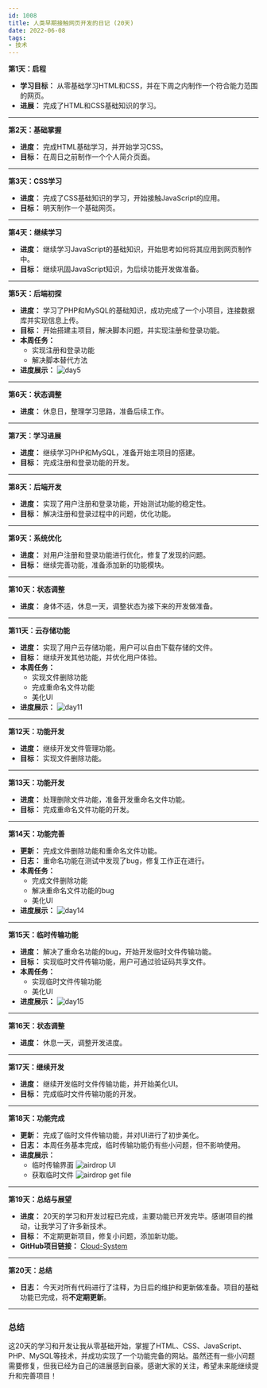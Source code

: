 ```yaml
---
id: 1008
title: 人类早期接触网页开发的日记 (20天)
date: 2022-06-08
tags: 
- 技术
---
```

**第1天：启程**
- **学习目标：** 从零基础学习HTML和CSS，并在下周之内制作一个符合能力范围的网页。
- **进展：** 完成了HTML和CSS基础知识的学习。

---

**第2天：基础掌握**
- **进度：** 完成HTML基础学习，并开始学习CSS。
- **目标：** 在周日之前制作一个个人简介页面。

---

**第3天：CSS学习**
- **进度：** 完成了CSS基础知识的学习，开始接触JavaScript的应用。
- **目标：** 明天制作一个基础网页。

---

**第4天：继续学习**
- **进度：** 继续学习JavaScript的基础知识，开始思考如何将其应用到网页制作中。
- **目标：** 继续巩固JavaScript知识，为后续功能开发做准备。

---

**第5天：后端初探**
- **进度：** 学习了PHP和MySQL的基础知识，成功完成了一个小项目，连接数据库并实现信息上传。
- **目标：** 开始搭建主项目，解决脚本问题，并实现注册和登录功能。
- **本周任务：**
  - 实现注册和登录功能
  - 解决脚本替代方法
- **进度展示：**
![day5](./img/day5.gif)

---

**第6天：状态调整**
- **进度：** 休息日，整理学习思路，准备后续工作。

---

**第7天：学习进展**
- **进度：** 继续学习PHP和MySQL，准备开始主项目的搭建。
- **目标：** 完成注册和登录功能的开发。

---

**第8天：后端开发**
- **进度：** 实现了用户注册和登录功能，开始测试功能的稳定性。
- **目标：** 解决注册和登录过程中的问题，优化功能。

---

**第9天：系统优化**
- **进度：** 对用户注册和登录功能进行优化，修复了发现的问题。
- **目标：** 继续完善功能，准备添加新的功能模块。

---

**第10天：状态调整**
- **进度：** 身体不适，休息一天，调整状态为接下来的开发做准备。

---

**第11天：云存储功能**
- **进度：** 实现了用户云存储功能，用户可以自由下载存储的文件。
- **目标：** 继续开发其他功能，并优化用户体验。
- **本周任务：**
  - 实现文件删除功能
  - 完成重命名文件功能
  - 美化UI
- **进度展示：**
![day11](./img/day11.gif)

---

**第12天：功能开发**
- **进度：** 继续开发文件管理功能。
- **目标：** 实现文件删除功能。

---

**第13天：功能开发**
- **进度：** 处理删除文件功能，准备开发重命名文件功能。
- **目标：** 完成重命名文件功能的开发。

---

**第14天：功能完善**
- **更新：** 完成文件删除功能和重命名文件功能。
- **日志：** 重命名功能在测试中发现了bug，修复工作正在进行。
- **本周任务：**
  - 完成文件删除功能
  - 解决重命名文件功能的bug
  - 美化UI
- **进度展示：**
![day14](./img/day14.gif)

---

**第15天：临时传输功能**
- **进度：** 解决了重命名功能的bug，开始开发临时文件传输功能。
- **目标：** 实现临时文件传输功能，用户可通过验证码共享文件。
- **本周任务：**
  - 实现临时文件传输功能
  - 美化UI
- **进度展示：**
![day15](./img/day15.gif)
---

**第16天：状态调整**
- **进度：** 休息一天，调整开发进度。

---

**第17天：继续开发**
- **进度：** 继续开发临时文件传输功能，并开始美化UI。
- **目标：** 完成临时文件传输功能的开发。

---

**第18天：功能完成**
- **更新：** 完成了临时文件传输功能，并对UI进行了初步美化。
- **日志：** 本周任务基本完成，临时传输功能仍有些小问题，但不影响使用。
- **进度展示：**
  - 临时传输界面
    ![airdrop UI](./img/day18_airdrop1.jpg)
  - 获取临时文件
    ![airdrop get file](./img/day18_airdrop2.jpg)
---

**第19天：总结与展望**
- **进度：** 20天的学习和开发过程已完成，主要功能已开发完毕。感谢项目的推动，让我学习了许多新技术。
- **目标：** 不定期更新项目，修复小问题，添加新功能。
- **GitHub项目链接：** [Cloud-System](https://github.com/wzy403/Cloud-System)

---

**第20天：总结**
- **日志：** 今天对所有代码进行了注释，为日后的维护和更新做准备。项目的基础功能已完成，将**不定期更新**。

---

### 总结

这20天的学习和开发让我从零基础开始，掌握了HTML、CSS、JavaScript、PHP、MySQL等技术，并成功实现了一个功能完备的网站。虽然还有一些小问题需要修复，但我已经为自己的进展感到自豪。感谢大家的关注，希望未来能继续提升和完善项目！

